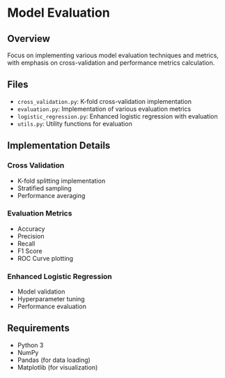 # Model Evaluation

## Overview

Focus on implementing various model evaluation techniques and metrics, with emphasis on cross-validation and performance metrics calculation.

## Files

- `cross_validation.py`: K-fold cross-validation implementation
- `evaluation.py`: Implementation of various evaluation metrics
- `logistic_regression.py`: Enhanced logistic regression with evaluation
- `utils.py`: Utility functions for evaluation

## Implementation Details

### Cross Validation

- K-fold splitting implementation
- Stratified sampling
- Performance averaging

### Evaluation Metrics

- Accuracy
- Precision
- Recall
- F1 Score
- ROC Curve plotting

### Enhanced Logistic Regression

- Model validation
- Hyperparameter tuning
- Performance evaluation

## Requirements

- Python 3
- NumPy
- Pandas (for data loading)
- Matplotlib (for visualization)
